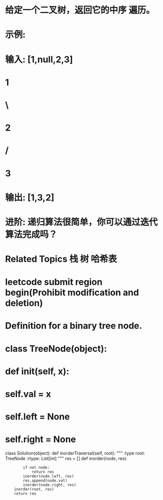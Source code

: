 # 给定一个二叉树，返回它的中序 遍历。 
# 
#  示例: 
# 
#  输入: [1,null,2,3]
#    1
#     \
#      2
#     /
#    3
# 
# 输出: [1,3,2] 
# 
#  进阶: 递归算法很简单，你可以通过迭代算法完成吗？ 
#  Related Topics 栈 树 哈希表


# leetcode submit region begin(Prohibit modification and deletion)
# Definition for a binary tree node.
# class TreeNode(object):
#     def __init__(self, x):
#         self.val = x
#         self.left = None
#         self.right = None

class Solution(object):
    def inorderTraversal(self, root):
        """
        :type root: TreeNode
        :rtype: List[int]
        """
        res = []
        def inorder(node, res):

            if not node:
                return res
            inorder(node.left, res)
            res.append(node.val)
            inorder(node.right, res)
        inorder(root, res)
        return res
